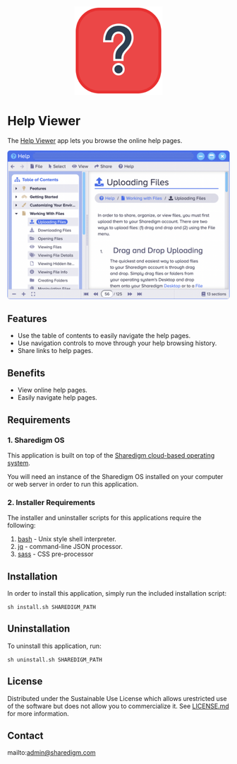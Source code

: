 <p align="center" style="text-align:center">
	<img src="images/icons/logo.svg" width="200">
</p>

# Help Viewer

The [Help Viewer](https://www.sharedigm.com/#apps/help-viewer) app lets you browse the online help pages.

<p align="center" style="text-align:center">
	<img src="images/info/help-viewer.png" width="720" style="border-radius:6px" />
</p>

## Features

- Use the table of contents to easily navigate the help pages.
- Use navigation controls to move through your help browsing history.
- Share links to help pages.

## Benefits

- View online help pages.
- Easily navigate help pages.

## Requirements

### 1. Sharedigm OS

This application is built on top of the [Sharedigm cloud-based operating system](https://github.com/Sharedigm/SharedigmOS).

You will need an instance of the Sharedigm OS installed on your computer or web server in order to run this application.

### 2. Installer Requirements

The installer and uninstaller scripts for this applications require the following:

1. [bash](https://en.wikipedia.org/wiki/Bash_(Unix_shell)) - Unix style shell interpreter. 
2. [jq](https://jqlang.github.io/jq/) - command-line JSON processor. 
2. [sass](https://sass-lang.com) - CSS pre-processor

## Installation

In order to install this application, simply run the included installation script:

```
sh install.sh SHAREDIGM_PATH
```

## Uninstallation

To uninstall this application, run:

```
sh uninstall.sh SHAREDIGM_PATH
```

<!-- LICENSE -->
## License

Distributed under the Sustainable Use License which allows urestricted use of the software but does not allow you to commercialize it. See [LICENSE.md](LICENSE.md) for more information.

<!-- CONTACT -->
## Contact

mailto:admin@sharedigm.com